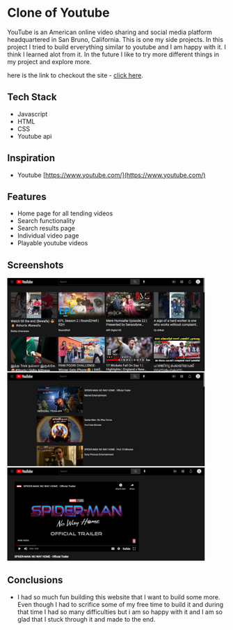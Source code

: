 # Clone of Youtube

YouTube is an American online video sharing and social media platform headquartered in San Bruno, California.
This is one my side projects. In this project I tried to build erverything similar to youtube and I am happy with it. I think I 
learned alot from it. In the future I like to try more different things in my project and explore more.

here is the link to checkout the site - [click here](https://lambent-profiterole-7b09a2.netlify.app/).

## Tech Stack
- Javascript
- HTML
- CSS
- Youtube api

## Inspiration
- Youtube  [https://www.youtube.com/](https://www.youtube.com/)

## Features
- Home page for all tending videos
- Search functionality
- Search results page
- Individual video page
- Playable youtube videos


## Screenshots
<img src="images/youtube1.png" width="90%">
<img src="images/Youtube2.png" width="90%">
<img src="images/Youtube3.png" width="90%">

## Conclusions
- I had so much fun building this website that I want to build some more. Even though I had to scrifice some of my free time to build it
  and during that time I had so many difficulties but i am so happy with it and I am so glad that I stuck through it and made to the end.

